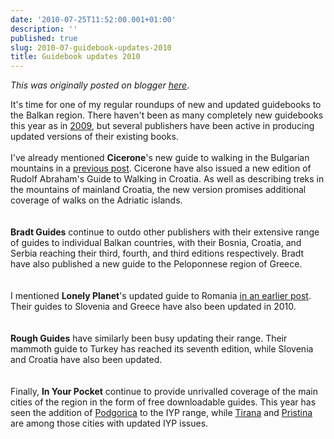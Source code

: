 ```yaml
---
date: '2010-07-25T11:52:00.001+01:00'
description: ''
published: true
slug: 2010-07-guidebook-updates-2010
title: Guidebook updates 2010
---
```


*This was originally posted on blogger [here](https://blog.balkanology.com/2010/07/guidebook-updates-2010.html)*.

It's time for one of my regular roundups of new and updated guidebooks to the Balkan region. There haven't been as many completely new guidebooks this year as in <a href="http://blog.balkanology.com/2009/03/new-and-updated-guidebooks-montenegro.html">2009</a>, but several publishers have been active in producing updated versions of their existing books.<br />
<br />
I've already mentioned <b>Cicerone</b>'s new guide to walking in the Bulgarian mountains in a <a href="http://blog.balkanology.com/2010/02/mountains-of-bulgaria-new-hiking-guide.html">previous post</a>. Cicerone have also issued a new edition of Rudolf Abraham's Guide to Walking in Croatia. As well as describing treks in the mountains of mainland Croatia, the new version promises additional coverage of walks on the Adriatic islands.<br />
<br />
<br />
<b>Bradt Guides</b> continue to outdo other publishers with their extensive range of guides to individual Balkan countries, with their Bosnia, Croatia, and Serbia reaching their third, fourth, and third editions respectively. Bradt have also published a new guide to the Peloponnese region of Greece.<br />
<br />
<br />
I mentioned <b>Lonely Planet</b>'s updated guide to Romania <a href="http://blog.balkanology.com/2010/05/lonely-planet-updates-romania-but-not.html">in an earlier post</a>. Their guides to Slovenia and Greece have also been updated in 2010.<br />
<br />
<br />
<b>Rough Guides</b> have similarly been busy updating their range. Their mammoth guide to Turkey has reached its seventh edition, while Slovenia and Croatia have also been updated.<br />
<br />
<br />
Finally, <b>In Your Pocket</b> continue to provide unrivalled coverage of the main cities of the region in the form of free downloadable guides. This year has seen the addition of <a href="http://www.inyourpocket.com/montenegro/podgorica">Podgorica</a> to the IYP range, while <a href="http://www.inyourpocket.com/albania/tirana">Tirana</a> and <a href="http://www.inyourpocket.com/kosovo/pristina">Pristina</a> are among those cities with updated IYP issues.